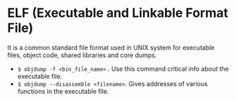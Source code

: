 # ELF (Executable and Linkable Format File)
It is a common standard file format used in UNIX system for executable files, object code, shared libraries and core dumps.
- `$ objdump -f <bin_file_name>` . Use this command critical info about the executable file.
- `$ objdump --disassemble <filename>`. Gives addresses of various functions in the executable file.
